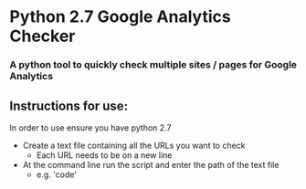 # Python 2.7 Google Analytics Checker

### A python tool to quickly check multiple sites / pages for Google Analytics

## Instructions for use:
In order to use ensure you have python 2.7

* Create a text file containing all the URLs you want to check
  * Each URL needs to be on a new line
* At the command line run the script and enter the path of the text file
  * e.g. 'code'
